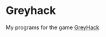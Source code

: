 # Greyhack
My programs for the game [GreyHack](https://store.steampowered.com/app/605230/Grey_Hack/)
